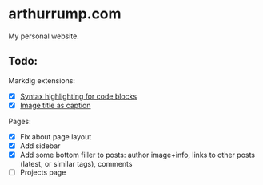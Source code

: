 # arthurrump.com

My personal website.

## Todo:

Markdig extensions:
- [x] [Syntax highlighting for code blocks](https://github.com/arthurrump/MarkdigExtensions#markdigextensionsimageasfigure)
- [x] [Image title as caption](https://github.com/arthurrump/MarkdigExtensions#markdigextensionssyntaxhighlighting)

Pages:
- [x] Fix about page layout
- [x] Add sidebar
- [x] Add some bottom filler to posts: author image+info, links to other posts (latest, or similar tags), comments
- [ ] Projects page
